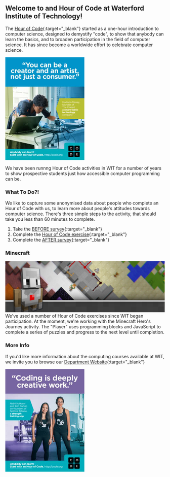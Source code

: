## Welcome to and Hour of Code at Waterford Institute of Technology!

The [Hour of Code](https://hourofcode.com/ie){:target="_blank"} started as a one-hour introduction to computer science, designed to demystify "code", to show that anybody can learn the basics, and to broaden participation in the field of computer science. It has since become a worldwide effort to celebrate computer science. 

![Image](poster_thumbnail_maddy_maxey.jpg)

We have been runnng Hour of Code activities in WIT for a number of years to show prospective students just how accessible computer programming can be.


### What To Do?!
We like to capture some anonymised data about people who complete an Hour of Code with us, to learn more about people's attitudes towards computer science. There's three simple steps to the activity, that should take you less than 60 minutes to complete.

1. Take the [BEFORE survey](https://www.surveymonkey.com/r/Q8JXPL8){:target="_blank"}
2. Complete the [Hour of Code exercise](https://studio.code.org/s/hero/stage/1/puzzle/1){:target="_blank"}
3. Complete the [AFTER survey](https://www.surveymonkey.com/r/QV96RJ7){:target="_blank"}

### Minecraft
![Image](mc_landing_2017_wide.jpg)
We've used a number of Hour of Code exercises since WIT began participation. At the moment, we're working with the Minecraft Hero's Journey activity. The "Player" uses programming blocks and JavaScript to complete a series of puzzles and progress to the next level until completion.

### More Info
If you'd like more information about the computing courses available at WIT, we invite you to browse our [Department Website](https://www.wit.ie/schools/science/department_of_computing_maths){:target="_blank"}

![Image](poster_thumbnail_nidhi_erin.jpg)
